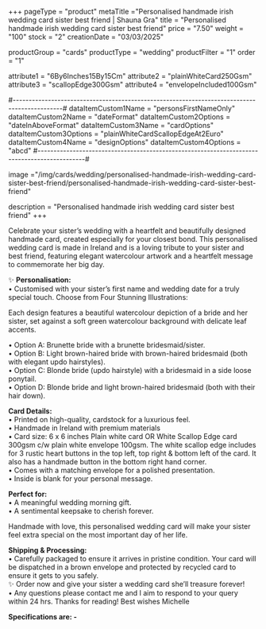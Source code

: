 +++
pageType = "product"
metaTitle ="Personalised handmade irish wedding card sister best friend | Shauna Gra"
title = "Personalised handmade irish wedding card sister best friend"
price = "7.50"
weight = "100"
stock = "2"
creationDate = "03/03/2025"
 
productGroup = "cards"
productType = "wedding"
productFilter = "1"
order = "1"
 
attribute1 = "6By6Inches15By15Cm" 
attribute2 = "plainWhiteCard250Gsm" 
attribute3 = "scallopEdge300Gsm" 
attribute4 = "envelopeIncluded100Gsm" 
 
#---------------------------------------------------------------------------------------------#
dataItemCustom1Name = "personsFirstNameOnly" 
dataItemCustom2Name = "dateFormat"
dataItemCustom2Options = "dateInAboveFormat"
dataItemCustom3Name = "cardOptions" 
dataItemCustom3Options = "plainWhiteCardScallopEdgeAt2Euro" 
dataItemCustom4Name = "designOptions" 
dataItemCustom4Options = "abcd" 
#---------------------------------------------------------------------------------------------#
 
image ="/img/cards/wedding/personalised-handmade-irish-wedding-card-sister-best-friend/personalised-handmade-irish-wedding-card-sister-best-friend"
 
description = "Personalised handmade irish wedding card sister best friend"
+++

Celebrate your sister’s wedding with a heartfelt and beautifully designed handmade card, created especially for your closest bond. This personalised wedding card is made in Ireland and is a loving tribute to your sister and best friend, featuring elegant watercolour artwork and a heartfelt message to commemorate her big day.

✨ **Personalisation:**\
• Customised with your sister’s first name and wedding date for a truly special touch.
Choose from Four Stunning Illustrations:

Each design features a beautiful watercolour depiction of a bride and her sister, set against a soft green watercolour background with delicate leaf accents.

• Option A: Brunette bride with a brunette bridesmaid/sister.\
• Option B: Light brown-haired bride with brown-haired bridesmaid (both with elegant updo hairstyles).\
• Option C: Blonde bride (updo hairstyle) with a bridesmaid in a side loose ponytail.\
• Option D: Blonde bride and light brown-haired bridesmaid (both with their hair down).

**Card Details:**\
• Printed on high-quality, cardstock for a luxurious feel.\
• Handmade in Ireland with premium materials\
• Card size: 6 x 6 inches Plain white card OR White Scallop Edge card 300gsm c/w plain white envelope 100gsm. The white scallop edge includes for 3 rustic heart buttons in the top left, top right & bottom left of the card. It also has a handmade button in the bottom right hand corner.\
• Comes with a matching envelope for a polished presentation.\
• Inside is blank for your personal message.

**Perfect for:**\
• A meaningful wedding morning gift.\
• A sentimental keepsake to cherish forever.

Handmade with love, this personalised wedding card will make your sister feel extra special on the most important day of her life.

**Shipping & Processing:**\
• Carefully packaged to ensure it arrives in pristine condition. Your card will be dispatched in a brown envelope and protected by recycled card to ensure it gets to you safely.\
✨ Order now and give your sister a wedding card she’ll treasure forever!\
• Any questions please contact me and I aim to respond to your query within 24 hrs. Thanks for reading! Best wishes Michelle

**Specifications are: -**
